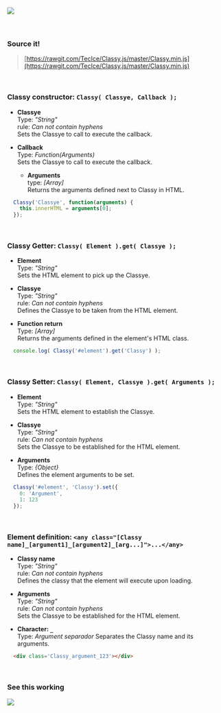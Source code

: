 # ![](http://i.imgur.com/R2keNXi.png)
<br>

### Source it!
>[https://rawgit.com/TecIce/Classy.js/master/Classy.min.js](https://rawgit.com/TecIce/Classy.js/master/Classy.min.js)
<br>

### Classy constructor:    `Classy( Classye, Callback );`  
  
+ __Classye__   
  Type: _"String"_  
  rule: _Can not contain hyphens_  
  Sets the Classye to call to execute the callback.
 
+ __Callback__  
  Type: _Function(Arguments)_  
  Sets the Classye to call to execute the callback.

  + __Arguments__  
    type: _[Array]_  
    Returns the arguments defined next to Classy in HTML.

``````js
  Classy('Classye', function(arguments) {
    this.innerHTML = arguments[0];
  });
``````
<br>

### Classy Getter:    `Classy( Element ).get( Classye );`  
  
+ __Element__   
  Type: _"String"_  
  Sets the HTML element to pick up the Classye.
  
+ __Classye__   
  Type: _"String"_  
  rule: _Can not contain hyphens_  
  Defines the Classye to be taken from the HTML element.
  
+ __Function return__   
  Type: _[Array]_  
  Returns the arguments defined in the element's HTML class.

``````js
  console.log( Classy('#element').get('Classy') );
``````
<br>

### Classy Setter:    `Classy( Element, Classye ).get( Arguments );`  
  
+ __Element__   
  Type: _"String"_  
  Sets the HTML element to establish the Classye.
  
+ __Classye__   
  Type: _"String"_  
  rule: _Can not contain hyphens_  
  Sets the Classye to be established for the HTML element.
  
+ __Arguments__   
  Type: _{Object}_  
  Defines the element arguments to be set.

``````js
  Classy('#element', 'Classy').set({
    0: 'Argument',
    1: 123
  });
``````
<br>

### Element definition:    `<any class="[Classy name]_[argument1]_[argument2]_[arg...]">...</any>`  
  
+ __Classy name__   
  Type: _"String"_  
  rule: _Can not contain hyphens_  
  Defines the classy that the element will execute upon loading.
  
+ __Arguments__   
  Type: _"String"_  
  rule: _Can not contain hyphens_  
  Sets the Classye to be established for the HTML element.
  
+ __Character: `_`__   
  Type: _Argument separador_
  Separates the Classy name and its arguments.

``````html
  <div class='Classy_argument_123'></div>
``````
<br>

### See this working

[![](http://i.imgur.com/65Uvdxn.png)](https://jsfiddle.net/TecIce/ba8uy36j)
